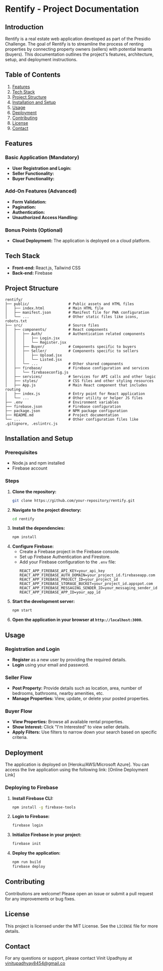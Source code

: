 # Rentify - Project Documentation

## Introduction
Rentify is a real estate web application developed as part of the Presidio Challenge. The goal of Rentify is to streamline the process of renting properties by connecting property owners (sellers) with potential tenants (buyers). This documentation outlines the project's features, architecture, setup, and deployment instructions.

## Table of Contents
1. [Features](#features)
2. [Tech Stack](#tech-stack)
3. [Project Structure](#project-structure)
4. [Installation and Setup](#installation-and-setup)
5. [Usage](#usage)
6. [Deployment](#deployment)
7. [Contributing](#contributing)
8. [License](#license)
9. [Contact](#contact)

## Features
### Basic Application (Mandatory)
- **User Registration and Login:** 
- **Seller Functionality:** 
- **Buyer Functionality:** 

### Add-On Features (Advanced)
- **Form Validation:** 
- **Pagination:** 
- **Authentication:** 
- **Unauthorized Access Handling:** 
  
### Bonus Points (Optional)
- **Cloud Deployment:** The application is deployed on a cloud platform.

## Tech Stack
- **Front-end:** React.js, Tailwind CSS
- **Back-end:** Firebase

## Project Structure
```
rentify/
├── public/                  # Public assets and HTML files
│   ├── index.html           # Main HTML file
│   ├── manifest.json        # Manifest file for PWA configuration
│   └── ...                  # Other static files like icons, robots.txt
├── src/                     # Source files
│   ├── components/          # React components
│   │   ├── Auth/            # Authentication related components
│   │   │   ├── Login.jsx
│   │   │   └── Register.jsx
│   │   ├── Buyer/           # Components specific to buyers
│   │   ├── Seller/          # Components specific to sellers
│   │   │   ├── Upload.jsx
│   │   │   └── Listed.jsx
│   │   └── ...              # Other shared components
│   ├── firebase/            # Firebase configuration and services
│   │   └── firebaseconfig.js
│   ├── services/            # Services for API calls and other logic
│   ├── styles/              # CSS files and other styling resources
│   ├── App.js               # Main React component that includes routing
│   ├── index.js             # Entry point for React application
│   └── ...                  # Other utility or helper JS files
├── .env                     # Environment variables
├── firebase.json            # Firebase configuration
├── package.json             # NPM package configuration
├── README.md                # Project documentation
└── ...                      # Other configuration files like .gitignore, .eslintrc.js
```

## Installation and Setup
### Prerequisites
- Node.js and npm installed
- Firebase account

### Steps
1. **Clone the repository:**
   ```bash
   git clone https://github.com/your-repository/rentify.git
   ```
2. **Navigate to the project directory:**
   ```bash
   cd rentify
   ```
3. **Install the dependencies:**
   ```bash
   npm install
   ```
4. **Configure Firebase:**
   - Create a Firebase project in the Firebase console.
   - Set up Firebase Authentication and Firestore.
   - Add your Firebase configuration to the `.env` file:
     ```
     REACT_APP_FIREBASE_API_KEY=your_api_key
     REACT_APP_FIREBASE_AUTH_DOMAIN=your_project_id.firebaseapp.com
     REACT_APP_FIREBASE_PROJECT_ID=your_project_id
     REACT_APP_FIREBASE_STORAGE_BUCKET=your_project_id.appspot.com
     REACT_APP_FIREBASE_MESSAGING_SENDER_ID=your_messaging_sender_id
     REACT_APP_FIREBASE_APP_ID=your_app_id
     ```
5. **Start the development server:**
   ```bash
   npm start
   ```
6. **Open the application in your browser at `http://localhost:3000`.**

## Usage
### Registration and Login
- **Register** as a new user by providing the required details.
- **Login** using your email and password.

### Seller Flow
- **Post Property:** Provide details such as location, area, number of bedrooms, bathrooms, nearby amenities, etc.
- **Manage Properties:** View, update, or delete your posted properties.

### Buyer Flow
- **View Properties:** Browse all available rental properties.
- **Show Interest:** Click "I'm Interested" to view seller details.
- **Apply Filters:** Use filters to narrow down your search based on specific criteria.

## Deployment
The application is deployed on [Heroku/AWS/Microsoft Azure]. You can access the live application using the following link: [Online Deployment Link]

### Deploying to Firebase
1. **Install Firebase CLI:**
   ```bash
   npm install -g firebase-tools
   ```
2. **Login to Firebase:**
   ```bash
   firebase login
   ```
3. **Initialize Firebase in your project:**
   ```bash
   firebase init
   ```
4. **Deploy the application:**
   ```bash
   npm run build
   firebase deploy
   ```

## Contributing
Contributions are welcome! Please open an issue or submit a pull request for any improvements or bug fixes.

## License
This project is licensed under the MIT License. See the `LICENSE` file for more details.

## Contact
For any questions or support, please contact Vinit Upadhyay at vinitupadhyay8454@gmail.co
